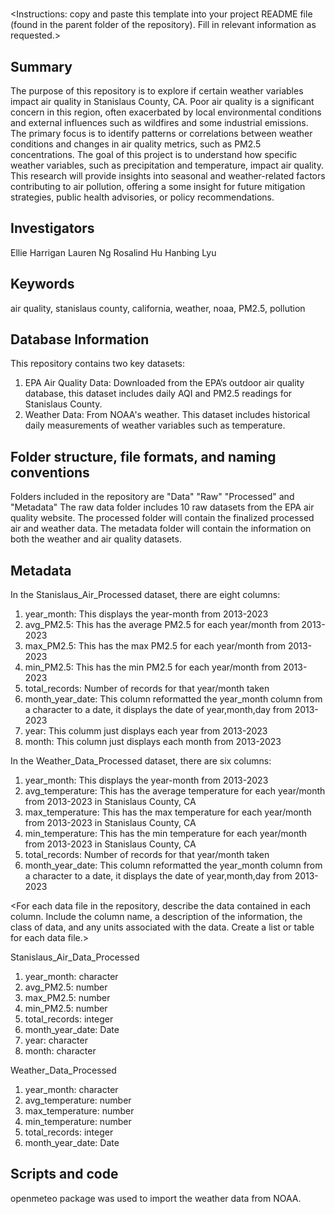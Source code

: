 # <Repository Title>

<Instructions: copy and paste this template into your project README file (found in the parent folder of the repository). Fill in relevant information as requested.>

## Summary

The purpose of this repository is to explore if certain weather variables impact air quality in Stanislaus County, CA. Poor air quality is a significant concern in this region, often exacerbated by local environmental 
conditions and external influences such as wildfires and some industrial emissions. The primary focus is to identify patterns or correlations between weather conditions and changes in air quality metrics, such as PM2.5 concentrations. The goal of this project is to understand how specific weather variables, such as precipitation and temperature, impact air quality. This research will provide insights into 
seasonal and weather-related factors contributing to air pollution, offering a some insight for future mitigation strategies, public health advisories, or policy recommendations.


## Investigators

Ellie Harrigan
Lauren Ng
Rosalind Hu
Hanbing Lyu

## Keywords

air quality, stanislaus county, california, weather, noaa, PM2.5, pollution

## Database Information

This repository contains two key datasets:
1. EPA Air Quality Data: Downloaded from the EPA’s outdoor air quality database, this dataset includes daily AQI and PM2.5 readings for Stanislaus County.
2. Weather Data: From NOAA's weather. This dataset includes historical daily measurements of weather variables such as temperature.


## Folder structure, file formats, and naming conventions 

Folders included in the repository are "Data" "Raw" "Processed" and "Metadata" The raw data folder includes 10 raw datasets from the EPA air quality website. The processed folder will contain the finalized 
processed air and weather data. The metadata folder will contain the information on both the weather and air quality datasets. 

## Metadata

In the Stanislaus_Air_Processed dataset, there are eight columns: 
1) year_month: This displays the year-month from 2013-2023
2) avg_PM2.5: This has the average PM2.5 for each year/month from 2013-2023
3) max_PM2.5: This has the max PM2.5 for each year/month from 2013-2023
4) min_PM2.5: This has the min PM2.5 for each year/month from 2013-2023
5) total_records: Number of records for that year/month taken
6) month_year_date: This column reformatted the year_month column from a character to a date, it displays the date of year,month,day from 2013-2023
7) year: This columm just displays each year from 2013-2023
8) month: This column just displays each month from 2013-2023

In the Weather_Data_Processed dataset, there are six columns:
1) year_month: This displays the year-month from 2013-2023
2) avg_temperature: This has the average temperature for each year/month from 2013-2023 in Stanislaus County, CA
3) max_temperature: This has the max temperature for each year/month from 2013-2023 in Stanislaus County, CA
4) min_temperature: This has the min temperature for each year/month from 2013-2023 in Stanislaus County, CA
5) total_records: Number of records for that year/month taken
6) month_year_date: This column reformatted the year_month column from a character to a date, it displays the date of year,month,day from 2013-2023

<For each data file in the repository, describe the data contained in each column. Include the column name, a description of the information, the class of data, and any units associated with the data. Create a list or table for each data file.> 

Stanislaus_Air_Data_Processed
1) year_month: character
2) avg_PM2.5: number
3) max_PM2.5: number
4) min_PM2.5: number
5) total_records: integer
6) month_year_date: Date
7) year: character
8) month: character

Weather_Data_Processed
1) year_month: character
2) avg_temperature: number
3) max_temperature: number
4) min_temperature: number
5) total_records: integer
6) month_year_date: Date

## Scripts and code

openmeteo package was used to import the weather data from NOAA. 

